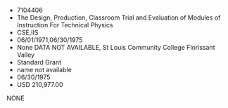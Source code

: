 * 7104406
* The Design, Production, Classroom Trial and Evaluation of   Modules of Instruction For Technical Physics
* CSE,IIS
* 06/01/1971,06/30/1975
* None   DATA NOT AVAILABLE, St Louis Community College Florissant Valley
* Standard Grant
*   name not available
* 06/30/1975
* USD 210,977.00

NONE